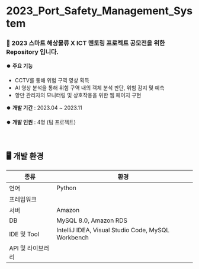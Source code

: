 # 2023_Port_Safety_Management_System

### 🚢 2023 스마트 해상물류 X ICT 멘토링 프로젝트 공모전을 위한 Repository 입니다.   

⏺️ **주요 기능**
-   CCTV를 통해 위험 구역 영상 획득 
-   AI 영상 분석을 통해 위험 구역 내의 객체 분석 판단, 위험 감지 및 예측
-   항만 관리자의 모니터링 및 상호작용을 위한 웹 페이지 구현

⏺️ **개발 기간** : 2023.04 ~ 2023.11  

⏺️ **개발 인원** : 4명 (팀 프로젝트)   

<br>

## 🖥️ 개발 환경
|종류|환경|
|--|--|
|언어|Python|
|프레임워크| |
|서버|Amazon 
|DB|MySQL 8.0, Amazon RDS|
|IDE 및 Tool|IntelliJ IDEA, Visual Studio Code, MySQL Workbench|
|API 및 라이브러리| |

<br>

<!--
## 🤖 담당 역할
|담당|내용|
|:--:|--|
|윤동근<br>(Network)|   |
|이승현<br>(HardWare)|   |
|이지원<br>(AI, DB, WEB)| (참고를 위해 넣은 프론트엔트 예시)<br>화면 디자인 및 퍼블리싱(채팅 , 게시글 작성, 마이페이지)<br>Socket을 활용한 채팅 기능<br>카카오 맵 API를 활용한 지도, 주소데이터 처리<br>Vuex를 통한 상태 관리<br>Vue.js 기반의 컴포넌트 구성, Axois를 이용한 비동기 통신 |
|전영민<br>(AI)|   |

<br>

## 📆 프로젝트 수행 일정 (추후에 실제 진행했던 일정대로 표 수정 필요)
![image](image/plan.png)

<br>

## 📰 Schema (예시)
![image](image/ERD_sample.png)

<br>

## 📊 구성도 (예시)
![image](image/Diagram_sample.png)

<br>

## 🏆 결과물 (예시)
![image](image/Result_sample.png)   
-->
